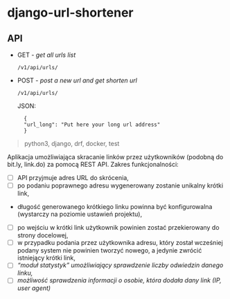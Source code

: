 # django-url-shortener

## API

- GET - _get all urls list_

    `/v1/api/urls/`

- POST - _post a new url and get shorten url_

    `/v1/api/urls/`

    JSON:

        {
        "url_long": "Put here your long url address"
        }

> python3, django, drf, docker, test

Aplikacja umożliwiająca skracanie linków przez
użytkowników (podobną do bit.ly, link.do) za pomocą REST API.
Zakres funkcjonalności:
- [ ] API przyjmuje adres URL do skrócenia,
- [ ] po podaniu poprawnego adresu wygenerowany zostanie unikalny krótki link,
- długość generowanego krótkiego linku powinna być konfigurowalna (wystarczy na poziomie ustawień projektu),
- [ ] po wejściu w krótki link użytkownik powinien zostać przekierowany do strony docelowej,
- [ ] w przypadku podania przez użytkownika adresu, który został wcześniej podany system nie powinien tworzyć nowego, a jedynie zwrócić istniejący krótki link,
- [ ] *“moduł statystyk” umożliwiający sprawdzenie liczby odwiedzin danego linku,*
- [ ] *możliwość sprawdzenia informacji o osobie, która dodała dany link (IP, user agent)*